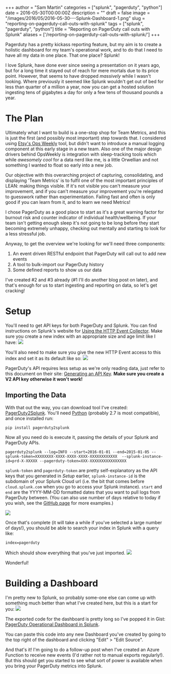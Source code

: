 +++
author = "Sam Martin"
categories = ["splunk", "pagerduty", "python"]
date = 2016-05-30T00:00:00Z
description = ""
draft = false
image = "/images/2016/05/2016-05-30---Splunk-Dashboard-1.png"
slug = "reporting-on-pagerduty-call-outs-with-splunk"
tags = ["splunk", "pagerduty", "python"]
title = "Reporting on PagerDuty call outs with Splunk"
aliases = ['/reporting-on-pagerduty-call-outs-with-splunk/']
+++

Pagerduty has a pretty kickass reporting feature, but my aim is to create a holistic dashboard for my team's operational work, and to do that I need to have all my data in one place. That one place? Splunk!

I love Splunk, have done ever since seeing a presentation on it years ago, but for a long time it stayed out of reach for mere mortals due to its price point. However, that seems to have dropped *massively* while I wasn't looking. Where previously it seemed like Splunk wouldn't get out of bed for less than quarter of a million a year, now you can get a hosted solution ingesting tens of gigabytes a day for only a few tens of thousand pounds a year. 

# The Plan
Ultimately what I want to build is a one-stop shop for Team Metrics, and this is just the first (and possibly most important) step towards that.
I considered using [Etsy's Ops Weekly](https://github.com/etsy/opsweekly) tool, but didn't want to introduce a manual logging component at this early stage in a new team. Also one of the major design drivers behind OpsWeekly is integration with sleep-tracking tools which while *awesomely cool* for a data nerd like me, is a little Orwellian and not something I wanted to float so early into a new job.

Our objective with this overarching project of capturing, consolidating, and displaying 'Team Metrics' is to fulfil one of the most important principles of LEAN: making things visible. If it's not visible you can't measure your improvement, and if you can't measure your improvement you're relegated to guesswork rather than experimentation. Failing fast and often is only good if you can learn from it, and to learn we need Metrics!

I chose PagerDuty as a good place to start as it's a great warning factor for burnout risk and counter indicator of individual health/wellbeing. If your team isn't getting enough sleep it's not going to be long before they start becoming extremely unhappy, checking out mentally and starting to look for a less stressful job.

Anyway, to get the overview we're looking for we'll need three components:

1. An event driven RESTful endpoint that PagerDuty will call out to add new events
2. A tool to bulk-import our PagerDuty history
3. Some defined reports to show us our data

I've created #2 and #3 already (#1 I'll do another blog post on later), and that's enough for us to start ingesting and reporting on data, so let's get cracking!

# Setup

You'll need to get API keys for both PagerDuty and Splunk.
You can find instructions on Splunk's website for [Using the HTTP Event Collector](http://docs.splunk.com/Documentation/Splunk/latest/Data/UsetheHTTPEventCollector). Make sure you create a new index with an appropriate size and age limit like I have:
![](/images/2016/05/2016-05-30---Create-Index.png)

You'll also need to make sure you give the new HTTP Event access to this index and set it as its default like so:
![](/images/2016/05/2016-05-30---New-Token-Settings.png)

PagerDuty's API requires less setup as we're only reading data, just refer to this document on their site: [Generating an API Key](https://support.pagerduty.com/hc/en-us/articles/202829310-Generating-an-API-Key).
**Make sure you create a V2 API key otherwise it won't work!**

## Importing the Data
With that out the way, you can download tool I've created: [PagerDuty2Splunk](https://github.com/Sam-Martin/PagerDuty2Splunk/).
You'll need [Python](https://www.python.org/downloads/) (probably 2.7 is most compatible), and once installed run:
```
pip install pagerduty2splunk
```

Now all you need do is execute it, passing the details of your Splunk and PagerDuty APIs.
```
pagerduty2splunk --log=INFO --start=2016-01-01 --end=2015-01-05 --splunk-token=XXXXXXXX-XXXX-XXXX-XXXX-XXXXXXXXXXXX  --splunk-instance-id=prd-X-XXXXX --pagerduty-token=XXX-XXXXXXXXXXXXXXXX
```

`splunk-token` and `pagerduty-token` are pretty self-explanatory as the API keys that you generated in *Setup* earlier, `splunk-instance-id` is the subdomain of your Splunk Cloud url (i.e. the bit that comes before `cloud.splunk.com` when you go to access your Splunk instance).
`start` and `end` are the YYYY-MM-DD formatted dates that you want to pull logs from PagerDuty between. (You can also use number of days relative to today if you wish, see the [GitHub page](https://github.com/Sam-Martin/PagerDuty2Splunk/) for more examples.)

![](/images/2016/05/2016-05-30---PagerDuty2Splunk.png)

Once that's complete (it will take a while if you've selected a large number of days!), you should be able to search your index in Splunk with a query like:
```
index=pagerduty
```
Which should show everything that you've just imported.
![](/images/2016/05/Splunk.png)

Wonderful!

# Building a Dashboard
I'm pretty new to Splunk, so probably some-one else can come up with something much better than what I've created here, but this is a start for you:
![](/images/2016/05/2016-05-30---Splunk-Dashboard.png)

The exported code for the dashboard is pretty long so I've popped it in Gist: [PagerDuty Operational Dashboard in Splunk](https://gist.github.com/Sam-Martin/ad57f7b9d851ca314a653b16278fa66b).

You can paste this code into any new Dashboard you've created by going to the top right of the dashboard and clicking "Edit" > "Edit Source".

And that's it! I'm going to do a follow-up post when I've created an Azure Function to receive new events (I'd rather not to manual exports regularly!). But this should get you started to see what sort of power is available when you bring your PagerDuty metrics into Splunk.

